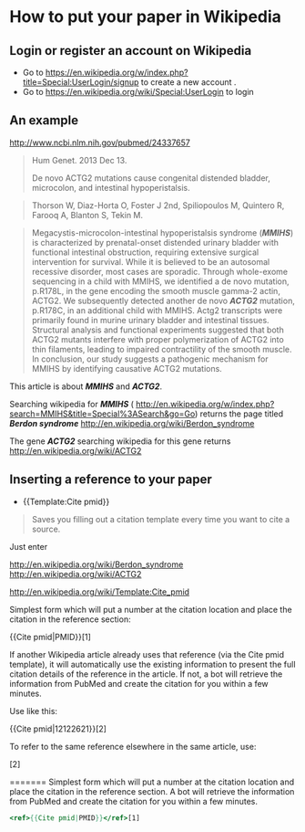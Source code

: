 # How to put your paper in Wikipedia

## Login or register an account on Wikipedia

* Go to https://en.wikipedia.org/w/index.php?title=Special:UserLogin/signup to create a new account .
* Go to https://en.wikipedia.org/wiki/Special:UserLogin to login

## An example

http://www.ncbi.nlm.nih.gov/pubmed/24337657


> Hum Genet. 2013 Dec 13.
> 
> De novo ACTG2 mutations cause congenital distended bladder, microcolon, and intestinal hypoperistalsis.

> Thorson W, Diaz-Horta O, Foster J 2nd, Spiliopoulos M, Quintero R, Farooq A, Blanton S, Tekin M.

> Megacystis-microcolon-intestinal hypoperistalsis syndrome (***MMIHS***) is characterized by prenatal-onset distended urinary bladder with functional intestinal obstruction, requiring extensive surgical intervention for survival. While it is believed to be an autosomal recessive disorder, most cases are sporadic. Through whole-exome sequencing in a child with MMIHS, we identified a de novo mutation, p.R178L, in the gene encoding the smooth muscle gamma-2 actin,  ACTG2. We subsequently detected another de novo ***ACTG2*** mutation, p.R178C, in an additional child with MMIHS. Actg2 transcripts were primarily found in murine urinary bladder and intestinal tissues. Structural analysis and functional experiments suggested that both ACTG2 mutants interfere with proper polymerization of ACTG2 into thin filaments, leading to impaired contractility of the smooth muscle. In conclusion, our study suggests a pathogenic mechanism for MMIHS by identifying causative ACTG2 mutations.

This article is about ***MMIHS*** and ***ACTG2***.

Searching wikipedia for ***MMIHS*** ( http://en.wikipedia.org/w/index.php?search=MMIHS&title=Special%3ASearch&go=Go)  returns the page titled ***Berdon syndrome*** http://en.wikipedia.org/wiki/Berdon_syndrome

The gene ***ACTG2*** searching wikipedia for this gene returns http://en.wikipedia.org/wiki/ACTG2



## Inserting a reference to your paper 


* {{Template:Cite pmid}}

> Saves you filling out a citation template every time you want to cite a source.

Just enter 


http://en.wikipedia.org/wiki/Berdon_syndrome
http://en.wikipedia.org/wiki/ACTG2

http://en.wikipedia.org/wiki/Template:Cite_pmid


Simplest form which will put a number at the citation location and place the citation in the reference section:

<ref>{{Cite pmid|PMID}}</ref>[1]

If another Wikipedia article already uses that reference (via the Cite pmid template), it will automatically use the existing information to present the full citation details of the reference in the article. If not, a bot will retrieve the information from PubMed and create the citation for you within a few minutes.

Use like this:

<ref name="Example2006">{{Cite pmid|12122621}}</ref>[2]

To refer to the same reference elsewhere in the same article, use:

<ref name="Example2006" />[2]


=======
Simplest form which will put a number at the citation location and place the citation in the reference section. A bot will retrieve the information from PubMed and create the citation for you within a few minutes.
```mediawiki
<ref>{{Cite pmid|PMID}}</ref>[1]
```
